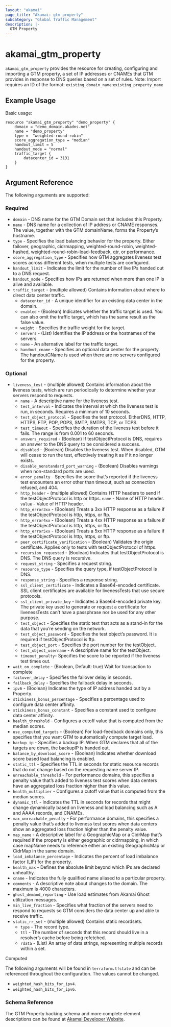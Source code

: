 ```yaml
---
layout: "akamai"
page_title: "Akamai: gtm property"
subcategory: "Global Traffic Management"
description: |-
  GTM Property
---
```


# akamai_gtm_property

`akamai_gtm_property` provides the resource for creating, configuring and importing a GTM property, a set of IP addresses or CNAMEs that GTM provides in response to DNS queries based on a set of rules. Note: Import requires an ID of the format: `existing_domain_name`:`existing_property_name`

## Example Usage

Basic usage:

```hcl
resource "akamai_gtm_property" "demo_property" {
    domain = "demo_domain.akadns.net"
    name = "demo_property"
    type =  "weighted-round-robin"
    score_aggregation_type = "median"
    handout_limit = 5
    handout_mode = "normal"
    traffic_target {
        datacenter_id = 3131
    }
}
```

## Argument Reference

The following arguments are supported:

### Required

* `domain` - DNS name for the GTM Domain set that includes this Property.
* `name` - DNS name for a collection of IP address or CNAME responses. The value, together with the GTM domainName, forms the Property’s hostname. 
* `type` - Specifies the load balancing behavior for the property. Either failover, geographic, cidrmapping, weighted-round-robin, weighted-hashed, weighted-round-robin-load-feedback, qtr, or performance. 
* `score_aggregation_type` - Specifies how GTM aggregates liveness test scores across different tests, when multiple tests are configured.
* `handout_limit` - Indicates the limit for the number of live IPs handed out to a DNS request.
* `handout_mode` - Specifies how IPs are returned when more than one IP is alive and available.
* `traffic_target` - (multiple allowed) Contains information about where to direct data center traffic.
  * `datacenter_id` - A unique identifier for an existing data center in the domain.
  * `enabled` - (Boolean) Indicates whether the traffic target is used. You can also omit the traffic target, which has the same result as the false value.
  * `weight` - Specifies the traffic weight for the target.
  * `servers` - (List) Identifies the IP address or the hostnames of the servers.
  * `name` - An alternative label for the traffic target.
  * `handout_cname` - Specifies an optional data center for the property. The handoutCName is used when there are no servers configured for the property.

### Optional

* `liveness_test` - (multiple allowed) Contains information about the liveness tests, which are run periodically to determine whether your servers respond to requests.
  * `name` - A descriptive name for the liveness test.
  * `test_interval` - Indicates the interval at which the liveness test is run, in seconds. Requires a minimum of 10 seconds.
  * `test_object_protocol` - Specifies the test protocol. EitherDNS, HTTP, HTTPS, FTP, POP, POPS, SMTP, SMTPS, TCP, or TCPS.
  * `test_timeout` - Specifies the duration of the liveness test before it fails. The range is from 0.001 to 60 seconds.
  * `answers_required` - (Boolean) If testObjectProtocol is DNS, requires an answer to the DNS query to be considered a success.
  * `disabled` - (Boolean) Disables the liveness test. When disabled, GTM will cease to run the test, effectively treating it as if it no longer exists.
  * `disable_nonstandard_port_warning` - (Boolean) Disables warnings when non-standard ports are used.
  * `error_penalty` - Specifies the score that’s reported if the liveness test encounters an error other than timeout, such as connection refused, and 404.
  * `http_header` - (multiple allowed) Contains HTTP headers to send if the testObjectProtocol is http or https.
     `name` - Name of HTTP header.
     `value` - Value of HTTP header.
  * `http_error3xx` - (Boolean) Treats a 3xx HTTP response as a failure if the testObjectProtocol is http, https, or ftp.
  * `http_error4xx` - (Boolean) Treats a 4xx HTTP response as a failure if the testObjectProtocol is http, https, or ftp.
  * `http_error5xx` - (Boolean) Treats a 5xx HTTP response as a failure if the testObjectProtocol is http, https, or ftp.
  * `peer_certificate_verification` - (Boolean) Validates the origin certificate. Applies only to tests with testObjectProtocol of https.
  * `recursion_requested` - (Boolean) Indicates that testObjectProtocol is DNS. The DNS query is recursive.
  * `request_string` - Specifies a request string.
  * `resource_type` - Specifies the query type, if testObjectProtocol is DNS.
  * `response_string` - Specifies a response string.
  * `ssl_client_certificate` - Indicates a Base64-encoded certificate. SSL client certificates are available for livenessTests that use secure protocols.
  * `ssl_client_private_key` - Indicates a Base64-encoded private key. The private key used to generate or request a certificate for livenessTests can’t have a passphrase nor be used for any other purpose.
  * `test_object` - Specifies the static text that acts as a stand-in for the data that you’re sending on the network.
  * `test_object_password` - Specifies the test object’s password. It is required if testObjectProtocol is ftp.
  * `test_object_port` - Specifies the port number for the testObject.
  * `test_object_username` - A descriptive name for the testObject.
  * `timeout_penalty`- Specifies the score to be reported if the liveness test times out.
* `wait_on_complete` - (Boolean, Default: true) Wait for transaction to complete
* `failover_delay` - Specifies the failover delay in seconds.
* `failback_delay` - Specifies the failback delay in seconds.
* `ipv6` - (Boolean) Indicates the type of IP address handed out by a Property.
* `stickiness_bonus_percentage` - Specifies a percentage used to configure data center affinity.
* `stickiness_bonus_constant` - Specifies a constant used to configure data center affinity.
* `health_threshold` - Configures a cutoff value that is computed from the median scores.
* `use_computed_targets` - (Boolean) For load-feedback domains only, this specifies that you want GTM to automatically compute target load.
* `backup_ip` - Specifies a backup IP. When GTM declares that all of the targets are down, the backupIP is handed out.
* `balance_by_download_score` - (Boolean) Indicates whether download score based load balancing is enabled.
* `static_ttl` - Specifies the TTL in seconds for static resource records that do not change based on the requesting name server IP.
* `unreachable_threshold` - For performance domains, this specifies a penalty value that’s added to liveness test scores when data centers have an aggregated loss fraction higher than this value.
* `health_multiplier` - Configures a cutoff value that is computed from the median scores.
* `dynamic_ttl` - Indicates the TTL in seconds for records that might change dynamically based on liveness and load balancing such as A and AAAA records, and CNAMEs.
* `max_unreachable_penalty` - For performance domains, this specifies a penalty value that’s added to liveness test scores when data centers show an aggregated loss fraction higher than the penalty value.
* `map_name` - A descriptive label for a GeographicMap or a CidrMap that’s required if the property is either geographic or cidrmapping, in which case mapName needs to reference either an existing GeographicMap or CidrMap in the same domain.
* `load_imbalance_percentage` - Indicates the percent of load imbalance factor (LIF) for the property.
* `health_max` - Defines the absolute limit beyond which IPs are declared unhealthy.
* `cname` - Indicates the fully qualified name aliased to a particular property.
* `comments` - A descriptive note about changes to the domain. The maximum is 4000 characters.
* `ghost_demand_reporting` - Use load estimates from Akamai Ghost utilization messages.
* `min_live_fraction` - Specifies what fraction of the servers need to respond to requests so GTM considers the data center up and able to receive traffic.
* `static_rr_set` - (multiple allowed) Contains static recordsets.
  * `type` - The record type.
  * `ttl` - The number of seconds that this record should live in a resolver’s cache before being refetched.
  * `rdata` - (List) An array of data strings, representing multiple records within a set.

Computed

The following arguments will be found in `terraform.tfstate` and can be referenced throughout the configuration. The values cannot be changed.

* `weighted_hash_bits_for_ipv4`.
* `weighted_hash_bits_for_ipv6`.

### Schema Reference

The GTM Property backing schema and more complete element descriptions can be found at [Akamai Developer Website](https://developer.akamai.com/api/web_performance/global_traffic_management/v1.html#property).
